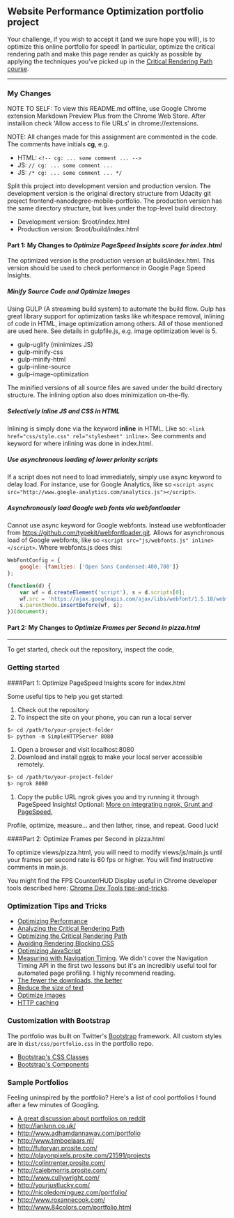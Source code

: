 ## Website Performance Optimization portfolio project

Your challenge, if you wish to accept it (and we sure hope you will), is to optimize this online portfolio for speed! In particular, optimize the critical rendering path and make this page render as quickly as possible by applying the techniques you've picked up in the [Critical Rendering Path course](https://www.udacity.com/course/ud884).

---

### My Changes

NOTE TO SELF: To view this README.md offline, use Google Chrome extension Markdown Preview Plus from the Chrome Web Store. After installion check 'Allow access to file URLs' in chrome://extensions.

NOTE: All changes made for this assignment are commented in the code. The comments have initials **cg**, e.g.
* HTML: `<!-- cg: ... some comment ... -->`
* JS: `// cg: ... some comment ...`
* JS: `/* cg: ... some comment ... */`

Split this project into development version and production version. The development version is the original directory structure from Udacity git project frontend-nanodegree-mobile-portfolio. The production version has the same directory structure, but lives under the top-level build directory.

* Development version: $root/index.html
* Production version: $root/build/index.html

#### Part 1: My Changes to *Optimize PageSpeed Insights score for index.html*

The optimized version is the production version at build/index.html. This version should be used to check performance in Google Page Speed Insights.

##### Minify Source Code and Optimize Images

Using GULP (A streaming build system) to automate the build flow. Gulp has great library support for optimization tasks like whitespace removal, inlining of code in HTML, image optimization among others. All of those mentioned are used here. See details in gulpfile.js, e.g. image optimization level is 5. 

* gulp-uglify (minimizes JS)
* gulp-minify-css
* gulp-minify-html
* gulp-inline-source
* gulp-image-optimization

The minified versions of all source files are saved under the build directory structure. The inlining option also does minimization on-the-fly.  

##### Selectively Inline JS and CSS in HTML
Inlining is simply done via the keyword **inline** in HTML. Like so: `<link href="css/style.css" rel="stylesheet" inline>`. See comments and keyword for where inlining was done in index.html.

##### Use asynchronous loading of lower priority scripts

If a script does not need to load immediately, simply use async keyword to delay load. For instance, use for Google Analytics, like so `<script async src="http://www.google-analytics.com/analytics.js"></script>`.

##### Asynchronously load Google web fonts via webfontloader

Cannot use async keyword for Google webfonts. Instead use webfontloader from https://github.com/typekit/webfontloader.git. Allows for asynchronous load of Google webfonts, like so `<script src="js/webfonts.js" inline></script>`. Where webfonts.js does this:

```javascript
WebFontConfig = {
    google: {families: ['Open Sans Condensed:400,700']}
};

(function(d) {
    var wf = d.createElement('script'), s = d.scripts[0];
    wf.src = 'https://ajax.googleapis.com/ajax/libs/webfont/1.5.18/webfont.js';
    s.parentNode.insertBefore(wf, s);
})(document);
```


#### Part 2: My Changes to *Optimize Frames per Second in pizza.html*


---

To get started, check out the repository, inspect the code,

### Getting started

####Part 1: Optimize PageSpeed Insights score for index.html

Some useful tips to help you get started:

1. Check out the repository
1. To inspect the site on your phone, you can run a local server

  ```bash
  $> cd /path/to/your-project-folder
  $> python -m SimpleHTTPServer 8080
  ```

1. Open a browser and visit localhost:8080
1. Download and install [ngrok](https://ngrok.com/) to make your local server accessible remotely.

  ``` bash
  $> cd /path/to/your-project-folder
  $> ngrok 8080
  ```

1. Copy the public URL ngrok gives you and try running it through PageSpeed Insights! Optional: [More on integrating ngrok, Grunt and PageSpeed.](http://www.jamescryer.com/2014/06/12/grunt-pagespeed-and-ngrok-locally-testing/)

Profile, optimize, measure... and then lather, rinse, and repeat. Good luck!

####Part 2: Optimize Frames per Second in pizza.html

To optimize views/pizza.html, you will need to modify views/js/main.js until your frames per second rate is 60 fps or higher. You will find instructive comments in main.js. 

You might find the FPS Counter/HUD Display useful in Chrome developer tools described here: [Chrome Dev Tools tips-and-tricks](https://developer.chrome.com/devtools/docs/tips-and-tricks).

### Optimization Tips and Tricks
* [Optimizing Performance](https://developers.google.com/web/fundamentals/performance/ "web performance")
* [Analyzing the Critical Rendering Path](https://developers.google.com/web/fundamentals/performance/critical-rendering-path/analyzing-crp.html "analyzing crp")
* [Optimizing the Critical Rendering Path](https://developers.google.com/web/fundamentals/performance/critical-rendering-path/optimizing-critical-rendering-path.html "optimize the crp!")
* [Avoiding Rendering Blocking CSS](https://developers.google.com/web/fundamentals/performance/critical-rendering-path/render-blocking-css.html "render blocking css")
* [Optimizing JavaScript](https://developers.google.com/web/fundamentals/performance/critical-rendering-path/adding-interactivity-with-javascript.html "javascript")
* [Measuring with Navigation Timing](https://developers.google.com/web/fundamentals/performance/critical-rendering-path/measure-crp.html "nav timing api"). We didn't cover the Navigation Timing API in the first two lessons but it's an incredibly useful tool for automated page profiling. I highly recommend reading.
* <a href="https://developers.google.com/web/fundamentals/performance/optimizing-content-efficiency/eliminate-downloads.html">The fewer the downloads, the better</a>
* <a href="https://developers.google.com/web/fundamentals/performance/optimizing-content-efficiency/optimize-encoding-and-transfer.html">Reduce the size of text</a>
* <a href="https://developers.google.com/web/fundamentals/performance/optimizing-content-efficiency/image-optimization.html">Optimize images</a>
* <a href="https://developers.google.com/web/fundamentals/performance/optimizing-content-efficiency/http-caching.html">HTTP caching</a>

### Customization with Bootstrap
The portfolio was built on Twitter's <a href="http://getbootstrap.com/">Bootstrap</a> framework. All custom styles are in `dist/css/portfolio.css` in the portfolio repo.

* <a href="http://getbootstrap.com/css/">Bootstrap's CSS Classes</a>
* <a href="http://getbootstrap.com/components/">Bootstrap's Components</a>

### Sample Portfolios

Feeling uninspired by the portfolio? Here's a list of cool portfolios I found after a few minutes of Googling.

* <a href="http://www.reddit.com/r/webdev/comments/280qkr/would_anybody_like_to_post_their_portfolio_site/">A great discussion about portfolios on reddit</a>
* <a href="http://ianlunn.co.uk/">http://ianlunn.co.uk/</a>
* <a href="http://www.adhamdannaway.com/portfolio">http://www.adhamdannaway.com/portfolio</a>
* <a href="http://www.timboelaars.nl/">http://www.timboelaars.nl/</a>
* <a href="http://futoryan.prosite.com/">http://futoryan.prosite.com/</a>
* <a href="http://playonpixels.prosite.com/21591/projects">http://playonpixels.prosite.com/21591/projects</a>
* <a href="http://colintrenter.prosite.com/">http://colintrenter.prosite.com/</a>
* <a href="http://calebmorris.prosite.com/">http://calebmorris.prosite.com/</a>
* <a href="http://www.cullywright.com/">http://www.cullywright.com/</a>
* <a href="http://yourjustlucky.com/">http://yourjustlucky.com/</a>
* <a href="http://nicoledominguez.com/portfolio/">http://nicoledominguez.com/portfolio/</a>
* <a href="http://www.roxannecook.com/">http://www.roxannecook.com/</a>
* <a href="http://www.84colors.com/portfolio.html">http://www.84colors.com/portfolio.html</a>
